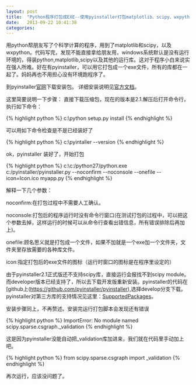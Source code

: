 ```yaml
---
layout: post
title:  "Python程序打包成EXE--使用pyinstaller打包matplotlib、scipy、wxpython"
date:   2013-09-22 10:41:38
categories:
---
```

用python帮朋友写了个科学计算的程序，用到了matplotlib和scipy，以及wxpython。代码写完，发现不能直接拿给朋友用，windows系统默认是没有运行环境的，得装python,matplotlib,scipy以及其他的运行库。这对于程序小白来说实在强人所难。好在有pyinstaller，可以用它打包成一个exe文件，所有的库都在一起了。妈妈再也不用担心没有环境跑程序了。
<!--more-->
到pyinstaller[官网](http://www.pyinstaller.org/)下载安装包。
详细安装说明见[官方文档](http://pythonhosted.org/PyInstaller/)。

这里简要说明一下步骤：
直接下载压缩包，现在的版本是2.1.解压后打开命令行，执行如下命令：

{% highlight python %}
    c:\python setup.py install
{% endhighlight %}

可以用如下命令检查是不是已经装好了

{% highlight python %}
    c:\pyintaller --version
{% endhighlight %}

ok，pyinstaller 装好了，开始打包

{% highlight python %}
    c:\c:/python27/python.exe c:/pyinstaller/pyinstaller.py --noconfirm --noconsole --onefile --icon=Icon.ico myapp.py
{% endhighlight %}

解释一下几个参数：

noconfirm:在打包过程中不需要人工确认。

noconsole:打包后的程序运行时没有命令行窗口(在测试打包的过程中，可以把这个参数去掉，这样运行的时候可以从命令行查看出错信息，所有错误排除后再加上)。

onefile:顾名思义就是打包成一个文件，如果不加就是一个exe加一个文件夹，文件夹里存放需要的各种库文件。

icon:指定打包后的exe文件的图标（运行时窗口的图标是在程序里设定的）

由于pyinstaller2.1正式版还不支持scipy库，直接运行会报找不到scipy module。而developer版本已经支持了，所以去下载开发版重新安装。pyinstaller的代码在[github上(https://github.com/pyinstaller/pyinstaller),选择develop分支下载。
pyinstaller对第三方库的支持情况见这里：[SupportedPackages](http://www.pyinstaller.org/wiki/SupportedPackages)。

安装步骤同上，不再赘述。安装完运行打包脚本会发现还有错误

{% highlight python %}
    ImportError: No module named scipy.sparse.csgraph._validation
{% endhighlight %}

这是因为pyinstaller没能自动把_validation库加进来，我们就在代码里手动加上吧。

{% highlight python %}
    from scipy.sparse.csgraph import _validation
{% endhighlight %}

再次运行，应该没问题了。
